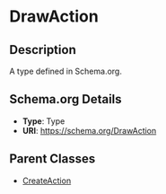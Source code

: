 # DrawAction

## Description
A type defined in Schema.org.

## Schema.org Details
- **Type**: Type
- **URI**: https://schema.org/DrawAction

## Parent Classes
- [CreateAction](../CreateAction.md)

